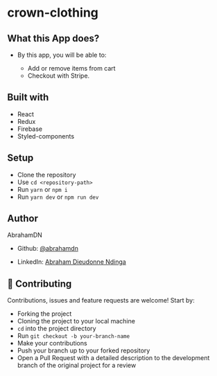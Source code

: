 # crown-clothing

## What this App does?

- By this app, you will be able to:

  - Add or remove items from cart
  - Checkout with Stripe.

## Built with

- React
- Redux
- Firebase
- Styled-components

## Setup

- Clone the repository
- Use `cd <repository-path>`
- Run `yarn` or `npm i`
- Run `yarn dev` or `npm run dev`

## Author

AbrahamDN

- Github: [@abrahamdn](https://github.com/abrahamdn)

- LinkedIn: [Abraham Dieudonne Ndinga](https://www.linkedin.com/in/abrahamdn/?target=_blank)

## 🤝 Contributing

Contributions, issues and feature requests are welcome! Start by:

- Forking the project
- Cloning the project to your local machine
- `cd` into the project directory
- Run `git checkout -b your-branch-name`
- Make your contributions
- Push your branch up to your forked repository
- Open a Pull Request with a detailed description to the development branch of the original project for a review

